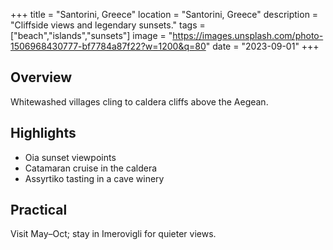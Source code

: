 +++
title = "Santorini, Greece"
location = "Santorini, Greece"
description = "Cliffside views and legendary sunsets."
tags = ["beach","islands","sunsets"]
image = "https://images.unsplash.com/photo-1506968430777-bf7784a87f22?w=1200&q=80"
date = "2023-09-01"
+++

## Overview
Whitewashed villages cling to caldera cliffs above the Aegean.

## Highlights
- Oia sunset viewpoints
- Catamaran cruise in the caldera
- Assyrtiko tasting in a cave winery

## Practical
Visit May–Oct; stay in Imerovigli for quieter views.
